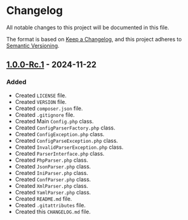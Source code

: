 # Changelog

All notable changes to this project will be documented in this file.

The format is based on [Keep a Changelog](https://keepachangelog.com/en/1.1.0/),
and this project adheres to [Semantic Versioning](https://semver.org/spec/v2.0.0.html).


## [1.0.0-Rc.1] - 2024-11-22

### Added

- Created `LICENSE` file.
- Created `VERSION` file.
- Created `composer.json` file.
- Created `.gitignore` file.
- Created Main `Config.php` class.
- Created `ConfigParserFactory.php` class.
- Created `ConfigException.php` class.
- Created `ConfigParseException.php` class.
- Created `InvalidParserException.php` class.
- Created `ParserInterface.php` class.
- Created `PhpParser.php` class.
- Created `JsonParser.php` class.
- Created `IniParser.php` class.
- Created `ConfParser.php` class.
- Created `XmlParser.php` class.
- Created `YamlParser.php` class.
- Created `README.md` file.
- Created `.gitattributes` file.
- Created this `CHANGELOG.md` file.

[1.0.0-Rc.1]: https://github.com/jamesgober/Config/releases/tag/v1.0.0-Rc.1